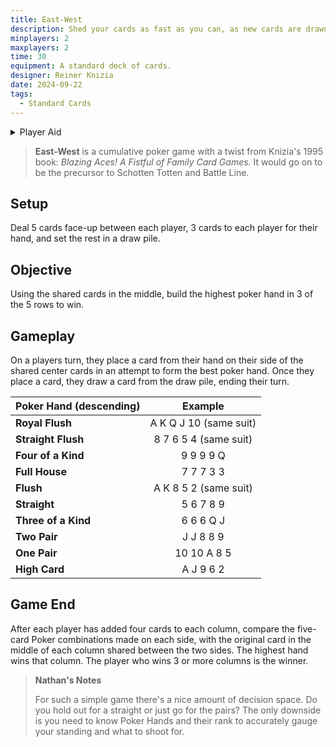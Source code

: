 ```yaml
---
title: East-West
description: Shed your cards as fast as you can, as new cards are drawn to help or hinder you.
minplayers: 2
maxplayers: 2
time: 30
equipment: A standard deck of cards.
designer: Reiner Knizia
date: 2024-09-22
tags:
  - Standard Cards
---
```


<details>
<summary>Player Aid</summary>
<div class="table-full">

|Poker Hand (descending)|Example|
|:--|:--:|
|**Royal Flush**|A K Q J 10 (same suit)|
|**Straight Flush**|8 7 6 5 4 (same suit)|
|**Four of a Kind**|9 9 9 9 Q|
|**Full House**|7 7 7 3 3|
|**Flush**|A K 8 5 2 (same suit)|
|**Straight**|5 6 7 8 9|
|**Three of a Kind**|6 6 6 Q J|
|**Two Pair**|J J 8 8 9|
|**One Pair**|10 10 A 8 5|
|**High Card**|A J 9 6 2|

</div>

</details>


> **East-West** is a cumulative poker game with a twist from Knizia's 1995 book: *Blazing Aces! A Fistful of Family Card Games.* It would go on to be the precursor to Schotten Totten and Battle Line.

## Setup

Deal 5 cards face-up between each player, 3 cards to each player for their hand, and set the rest in a draw pile.

## Objective

Using the shared cards in the middle, build the highest poker hand in 3 of the 5 rows to win.

## Gameplay

On a players turn, they place a card from their hand on their side of the shared center cards in an attempt to form the best poker hand. Once they place a card, they draw a card from the draw pile, ending their turn.

<div class="table-full">

|Poker Hand (descending)|Example|
|:--|:--:|
|**Royal Flush**|A K Q J 10 (same suit)|
|**Straight Flush**|8 7 6 5 4 (same suit)|
|**Four of a Kind**|9 9 9 9 Q|
|**Full House**|7 7 7 3 3|
|**Flush**|A K 8 5 2 (same suit)|
|**Straight**|5 6 7 8 9|
|**Three of a Kind**|6 6 6 Q J|
|**Two Pair**|J J 8 8 9|
|**One Pair**|10 10 A 8 5|
|**High Card**|A J 9 6 2|

</div>

## Game End

After each player has added four cards to each column, compare the five-card Poker combinations made on each side, with the original card in the middle of each column shared between the two sides. The highest hand wins that column. The player who wins 3 or more columns is the winner.

> **Nathan's Notes**
>
> For such a simple game there's a nice amount of decision space. Do you hold out for a straight or just go for the pairs? The only downside is you need to know Poker Hands and their rank to accurately gauge your standing and what to shoot for.
